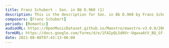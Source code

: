 ```yaml
---
title: Franz Schubert - Son. in Bb D.960 (1)
description: This is the description for Son. in Bb D.960 by Franz Schubert
composers: [Franz Schubert]
periods: [Romantic]
audioURL: https://OpenMusicDataset.github.io/Maestro/maestro-v3.0.0/2006/MIDI-Unprocessed_05_R2_2006_01_ORIG_MID--AUDIO_05_R2_2006_01_Track01_wav.midi
formURL: https://docs.google.com/forms/d/e/1FAIpQLSdHVr-UqwxaAtV_BQ_Gf-xUl4-7k8lcpBJtgrT8rYcyy4d53w/viewform
date: 2021-08-08T07:43:13-06:00
---
```

